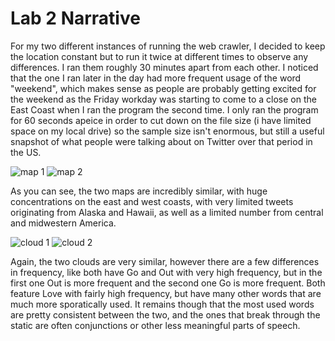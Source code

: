 # Lab 2 Narrative

For my two different instances of running the web crawler, I decided to keep the location constant but to run it twice at different times to observe any differences.  I ran them roughly 30 minutes apart from each other.  I noticed that the one I ran later in the day had more frequent usage of the word "weekend", which makes sense as people are probably getting excited for the weekend as the Friday workday was starting to come to a close on the East Coast when I ran the program the second time.   I only ran the program for 60 seconds apeice in order to cut down on the file size (i have limited space on my local drive) so the sample size isn't enormous, but still a useful snapshot of what people were talking about on Twitter over that period in the US.

![map 1](lab2\img\map1.png)
![map 2](lab2\img\map2.png)

As you can see, the two maps are incredibly similar, with huge concentrations on the east and west coasts, with very limited tweets originating from Alaska and Hawaii, as well as a limited number from central and midwestern America.

![cloud 1](lab2\img\cloud1.png)
![cloud 2](lab2\img\cloud2.png)

Again, the two clouds are very similar, however there are a few differences in frequency, like both have Go and Out with very high frequency, but in the first one Out is more frequent and the second one Go is more frequent.  Both feature Love with fairly high frequency, but have many other words that are much more sporatically used.  It remains though that the most used words are pretty consistent between the two, and the ones that break through the static are often conjunctions or other less meaningful parts of speech.